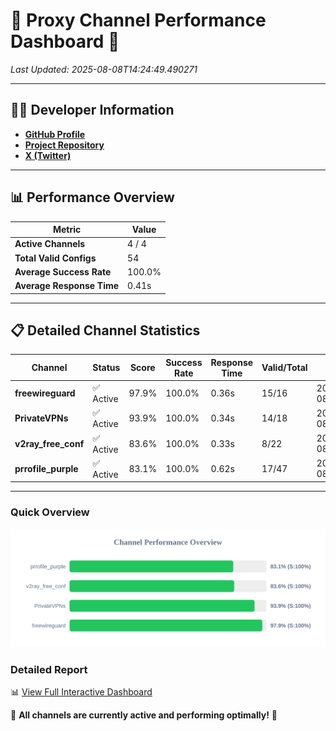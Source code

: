 # 🌟 Proxy Channel Performance Dashboard 🌟

_Last Updated: 2025-08-08T14:24:49.490271_

---

## 👩‍💻 Developer Information

- **[GitHub Profile](https://github.com/4n0nymou3)**  
- **[Project Repository](https://github.com/4n0nymou3/multi-proxy-config-fetcher)**  
- **[X (Twitter)](https://x.com/4n0nymou3)**  

---

## 📊 Performance Overview

| Metric                | Value       |
|-----------------------|-------------|
| **Active Channels**   | 4 / 4       |
| **Total Valid Configs** | 54          |
| **Average Success Rate** | 100.0%      |
| **Average Response Time** | 0.41s       |

---

## 📋 Detailed Channel Statistics

| Channel          | Status     | Score  | Success Rate | Response Time | Valid/Total | Last Success               |
|------------------|------------|--------|--------------|---------------|-------------|----------------------------|
| **freewireguard**  | ✅ Active  | 97.9%  | 100.0% | 0.36s         | 15/16       | 2025-08-08T14:24:49.488406 |
| **PrivateVPNs**  | ✅ Active  | 93.9%  | 100.0% | 0.34s         | 14/18       | 2025-08-08T14:24:49.096371 |
| **v2ray_free_conf**  | ✅ Active  | 83.6%  | 100.0% | 0.33s         | 8/22       | 2025-08-08T14:24:48.723053 |
| **prrofile_purple**  | ✅ Active  | 83.1%  | 100.0% | 0.62s         | 17/47       | 2025-08-08T14:24:48.320526 |

---

### Quick Overview
<div align="center">
  <a href="https://raw.githubusercontent.com/nullluser/NullRepo/refs/heads/main/assets/channel_stats_chart.svg">
    <img src="https://raw.githubusercontent.com/nullluser/NullRepo/refs/heads/main/assets/channel_stats_chart.svg" alt="Source Performance Statistics" width="800">
  </a>
</div>

### Detailed Report
📊 [View Full Interactive Dashboard](https://htmlpreview.github.io/?https://github.com/nullluser/NullRepo/blob/main/assets/performance_report.html)

🎉 **All channels are currently active and performing optimally!** 🎉
